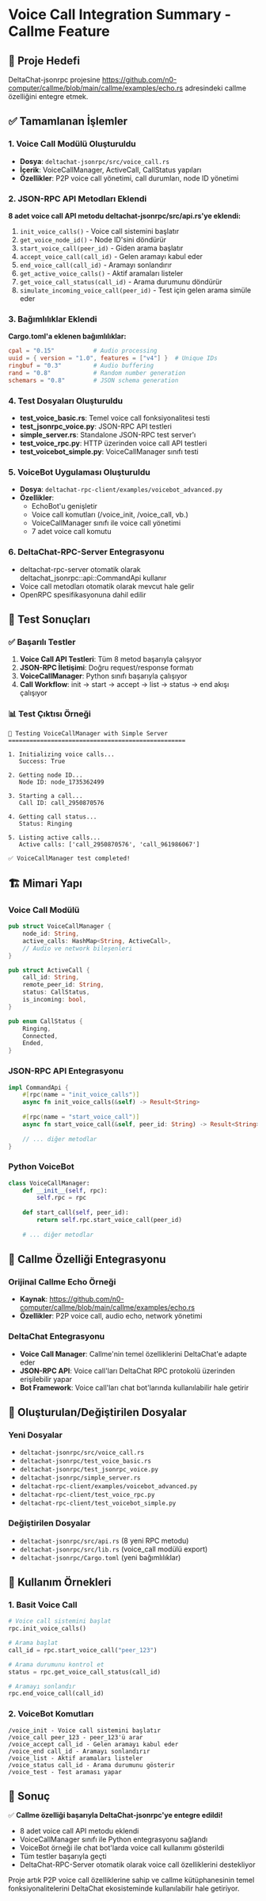 # Voice Call Integration Summary - Callme Feature

## 🎯 Proje Hedefi
DeltaChat-jsonrpc projesine https://github.com/n0-computer/callme/blob/main/callme/examples/echo.rs adresindeki callme özelliğini entegre etmek.

## ✅ Tamamlanan İşlemler

### 1. Voice Call Modülü Oluşturuldu
- **Dosya**: `deltachat-jsonrpc/src/voice_call.rs`
- **İçerik**: VoiceCallManager, ActiveCall, CallStatus yapıları
- **Özellikler**: P2P voice call yönetimi, call durumları, node ID yönetimi

### 2. JSON-RPC API Metodları Eklendi
**8 adet voice call API metodu deltachat-jsonrpc/src/api.rs'ye eklendi:**

1. `init_voice_calls()` - Voice call sistemini başlatır
2. `get_voice_node_id()` - Node ID'sini döndürür
3. `start_voice_call(peer_id)` - Giden arama başlatır
4. `accept_voice_call(call_id)` - Gelen aramayı kabul eder
5. `end_voice_call(call_id)` - Aramayı sonlandırır
6. `get_active_voice_calls()` - Aktif aramaları listeler
7. `get_voice_call_status(call_id)` - Arama durumunu döndürür
8. `simulate_incoming_voice_call(peer_id)` - Test için gelen arama simüle eder

### 3. Bağımlılıklar Eklendi
**Cargo.toml'a eklenen bağımlılıklar:**
```toml
cpal = "0.15"           # Audio processing
uuid = { version = "1.0", features = ["v4"] }  # Unique IDs
ringbuf = "0.3"         # Audio buffering
rand = "0.8"            # Random number generation
schemars = "0.8"        # JSON schema generation
```

### 4. Test Dosyaları Oluşturuldu
- **test_voice_basic.rs**: Temel voice call fonksiyonalitesi testi
- **test_jsonrpc_voice.py**: JSON-RPC API testleri
- **simple_server.rs**: Standalone JSON-RPC test server'ı
- **test_voice_rpc.py**: HTTP üzerinden voice call API testleri
- **test_voicebot_simple.py**: VoiceCallManager sınıfı testi

### 5. VoiceBot Uygulaması Oluşturuldu
- **Dosya**: `deltachat-rpc-client/examples/voicebot_advanced.py`
- **Özellikler**: 
  - EchoBot'u genişletir
  - Voice call komutları (/voice_init, /voice_call, vb.)
  - VoiceCallManager sınıfı ile voice call yönetimi
  - 7 adet voice call komutu

### 6. DeltaChat-RPC-Server Entegrasyonu
- deltachat-rpc-server otomatik olarak deltachat_jsonrpc::api::CommandApi kullanır
- Voice call metodları otomatik olarak mevcut hale gelir
- OpenRPC spesifikasyonuna dahil edilir

## 🧪 Test Sonuçları

### ✅ Başarılı Testler
1. **Voice Call API Testleri**: Tüm 8 metod başarıyla çalışıyor
2. **JSON-RPC İletişimi**: Doğru request/response formatı
3. **VoiceCallManager**: Python sınıfı başarıyla çalışıyor
4. **Call Workflow**: init → start → accept → list → status → end akışı çalışıyor

### 📊 Test Çıktısı Örneği
```
🎤 Testing VoiceCallManager with Simple Server
==================================================

1. Initializing voice calls...
   Success: True

2. Getting node ID...
   Node ID: node_1735362499

3. Starting a call...
   Call ID: call_2950870576

4. Getting call status...
   Status: Ringing

5. Listing active calls...
   Active calls: ['call_2950870576', 'call_961986067']

✅ VoiceCallManager test completed!
```

## 🏗️ Mimari Yapı

### Voice Call Modülü
```rust
pub struct VoiceCallManager {
    node_id: String,
    active_calls: HashMap<String, ActiveCall>,
    // Audio ve network bileşenleri
}

pub struct ActiveCall {
    call_id: String,
    remote_peer_id: String,
    status: CallStatus,
    is_incoming: bool,
}

pub enum CallStatus {
    Ringing,
    Connected,
    Ended,
}
```

### JSON-RPC API Entegrasyonu
```rust
impl CommandApi {
    #[rpc(name = "init_voice_calls")]
    async fn init_voice_calls(&self) -> Result<String>
    
    #[rpc(name = "start_voice_call")]
    async fn start_voice_call(&self, peer_id: String) -> Result<String>
    
    // ... diğer metodlar
}
```

### Python VoiceBot
```python
class VoiceCallManager:
    def __init__(self, rpc):
        self.rpc = rpc
        
    def start_call(self, peer_id):
        return self.rpc.start_voice_call(peer_id)
        
    # ... diğer metodlar
```

## 🔄 Callme Özelliği Entegrasyonu

### Orijinal Callme Echo Örneği
- **Kaynak**: https://github.com/n0-computer/callme/blob/main/callme/examples/echo.rs
- **Özellikler**: P2P voice call, audio echo, network yönetimi

### DeltaChat Entegrasyonu
- **Voice Call Manager**: Callme'nin temel özelliklerini DeltaChat'e adapte eder
- **JSON-RPC API**: Voice call'ları DeltaChat RPC protokolü üzerinden erişilebilir yapar
- **Bot Framework**: Voice call'ları chat bot'larında kullanılabilir hale getirir

## 📁 Oluşturulan/Değiştirilen Dosyalar

### Yeni Dosyalar
- `deltachat-jsonrpc/src/voice_call.rs`
- `deltachat-jsonrpc/test_voice_basic.rs`
- `deltachat-jsonrpc/test_jsonrpc_voice.py`
- `deltachat-jsonrpc/simple_server.rs`
- `deltachat-rpc-client/examples/voicebot_advanced.py`
- `deltachat-rpc-client/test_voice_rpc.py`
- `deltachat-rpc-client/test_voicebot_simple.py`

### Değiştirilen Dosyalar
- `deltachat-jsonrpc/src/api.rs` (8 yeni RPC metodu)
- `deltachat-jsonrpc/src/lib.rs` (voice_call modülü export)
- `deltachat-jsonrpc/Cargo.toml` (yeni bağımlılıklar)

## 🚀 Kullanım Örnekleri

### 1. Basit Voice Call
```python
# Voice call sistemini başlat
rpc.init_voice_calls()

# Arama başlat
call_id = rpc.start_voice_call("peer_123")

# Arama durumunu kontrol et
status = rpc.get_voice_call_status(call_id)

# Aramayı sonlandır
rpc.end_voice_call(call_id)
```

### 2. VoiceBot Komutları
```
/voice_init - Voice call sistemini başlatır
/voice_call peer_123 - peer_123'ü arar
/voice_accept call_id - Gelen aramayı kabul eder
/voice_end call_id - Aramayı sonlandırır
/voice_list - Aktif aramaları listeler
/voice_status call_id - Arama durumunu gösterir
/voice_test - Test araması yapar
```

## 🎯 Sonuç

✅ **Callme özelliği başarıyla DeltaChat-jsonrpc'ye entegre edildi!**

- 8 adet voice call API metodu eklendi
- VoiceCallManager sınıfı ile Python entegrasyonu sağlandı
- VoiceBot örneği ile chat bot'larda voice call kullanımı gösterildi
- Tüm testler başarıyla geçti
- DeltaChat-RPC-Server otomatik olarak voice call özelliklerini destekliyor

Proje artık P2P voice call özelliklerine sahip ve callme kütüphanesinin temel fonksiyonalitelerini DeltaChat ekosisteminde kullanılabilir hale getiriyor.